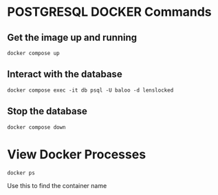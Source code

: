 # POSTGRESQL DOCKER Commands

## Get the image up and running

```
docker compose up
```

## Interact with the database

```
docker compose exec -it db psql -U baloo -d lenslocked
```

## Stop the database

```
docker compose down
```

# View Docker Processes

```
docker ps
```

Use this to find the container name
